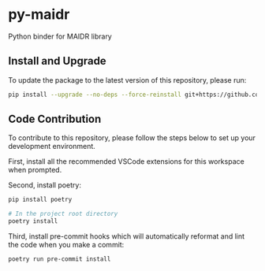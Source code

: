 # py-maidr

Python binder for MAIDR library

## Install and Upgrade

To update the package to the latest version of this repository, please run:

``` sh
pip install --upgrade --no-deps --force-reinstall git+https://github.com/uiuc-ischool-accessible-computing-lab/py_maidr.git
```

## Code Contribution

To contribute to this repository, please follow the steps below to set up your development environment.

First, install all the recommended VSCode extensions for this workspace when prompted.

Second, install poetry:

``` sh
pip install poetry

# In the project root directory
poetry install
```

Third, install pre-commit hooks which will automatically reformat and lint the code when you make a commit:

``` sh
poetry run pre-commit install
```
